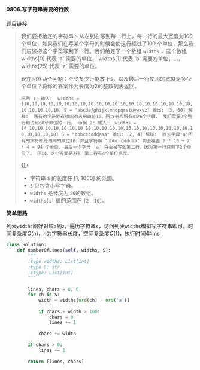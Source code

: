 #### 0806.写字符串需要的行数

[题目链接](https://leetcode-cn.com/problems/number-of-lines-to-write-string/)

> 我们要把给定的字符串 `S` 从左到右写到每一行上，每一行的最大宽度为100个单位，如果我们在写某个字母的时候会使这行超过了100 个单位，那么我们应该把这个字母写到下一行。我们给定了一个数组 `widths` ，这个数组 widths[0] 代表 'a' 需要的单位， widths[1] 代表 'b' 需要的单位，...， widths[25] 代表 'z' 需要的单位。
>
> 现在回答两个问题：至少多少行能放下`S`，以及最后一行使用的宽度是多少个单位？将你的答案作为长度为2的整数列表返回。
>
> `
> 示例 1:
> 输入: 
> widths = [10,10,10,10,10,10,10,10,10,10,10,10,10,10,10,10,10,10,10,10,10,10,10,10,10,10]
> S = "abcdefghijklmnopqrstuvwxyz"
> 输出: [3, 60]
> 解释: 
> 所有的字符拥有相同的占用单位10。所以书写所有的26个字母，
> 我们需要2个整行和占用60个单位的一行。
> 示例 2:
> 输入: 
> widths = [4,10,10,10,10,10,10,10,10,10,10,10,10,10,10,10,10,10,10,10,10,10,10,10,10,10]
> S = "bbbcccdddaaa"
> 输出: [2, 4]
> 解释: 
> 除去字母'a'所有的字符都是相同的单位10，并且字符串 "bbbcccdddaa" 将会覆盖 9 * 10 + 2 * 4 = 98 个单位.
> 最后一个字母 'a' 将会被写到第二行，因为第一行只剩下2个单位了。
> 所以，这个答案是2行，第二行有4个单位宽度。
> `
>
>  
>
> **注:**
>
> - 字符串 `S` 的长度在 [1, 1000] 的范围。
> - `S` 只包含小写字母。
> - `widths` 是长度为 `26`的数组。
> - `widths[i]` 值的范围在 `[2, 10]`。

**简单思路**

列表`widths`刚好对应`a`到`z`，遍历字符串`s`，访问列表`widths`模拟写字符串即可。时间复杂度$O(n)$，$n$为字符串长度，空间复杂度$O(1)$，执行时间44ms

```python
class Solution:
    def numberOfLines(self, widths, S):
        """
        :type widths: List[int]
        :type S: str
        :rtype: List[int]
        """
        
        lines, chars = 0, 0
        for ch in S:
            width = widths[ord(ch) - ord('a')]
            
            if chars + width > 100:
                chars = 0
                lines += 1
            
            chars += width
        
        if chars > 0:
            lines += 1
            
        return [lines, chars]
```

